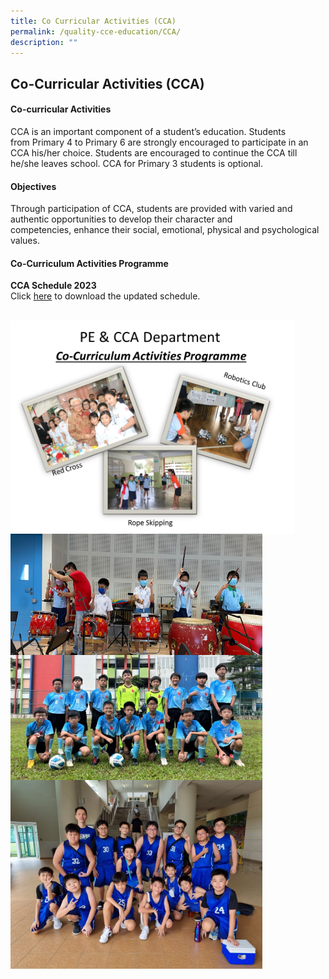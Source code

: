```yaml
---
title: Co Curricular Activities (CCA)
permalink: /quality-cce-education/CCA/
description: ""
---
```

## Co-Curricular Activities (CCA)

#### Co-curricular Activities


CCA is an important component of a&nbsp;student’s education. Students from&nbsp;Primary 4 to Primary 6&nbsp;are strongly encouraged to participate in an CCA his/her choice.&nbsp;Students&nbsp;are encouraged to continue the CCA till he/she leaves school. CCA for Primary 3&nbsp;students is optional.

#### Objectives


Through participation of CCA, students are provided with varied and authentic opportunities to develop their character and competencies,&nbsp;enhance their social, emotional, physical and psychological values.

#### Co-Curriculum Activities Programme

 **CCA Schedule 2023** <br>
Click [here](/files/CCA%20Schedule%202023.pdf) to download the updated schedule.

<br>

<img align="center" src="/images/CCA1.png" style="width: 90%;">

<br>

<img align="center" src="/images/CCA2.png" style="width: 80%;">

<br>

<img align="center" src="/images/Football1.jpeg" style="width: 80%;">

<br>

<img src="/images/Basketball%202023.jpeg" style="width:80%;">
